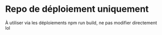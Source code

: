 # Repo de déploiement uniquement
À utiliser via les déploiements npm run build, ne pas modifier directement  
lol
